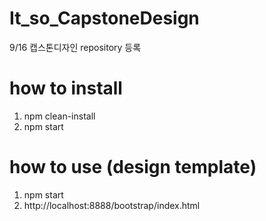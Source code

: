 # It_so_CapstoneDesign
9/16 캡스톤디자인 repository 등록

# how to install 
1. npm clean-install
2. npm start

# how to use (design template)
1. npm start
2. http://localhost:8888/bootstrap/index.html